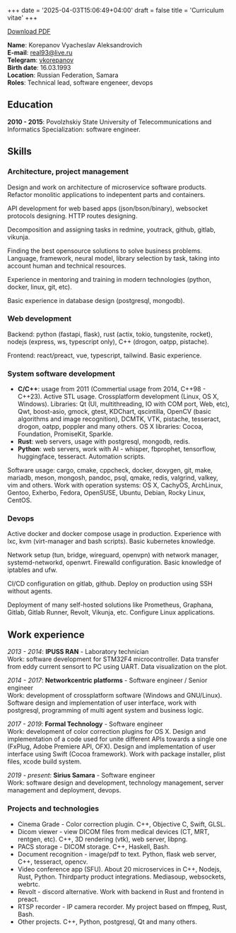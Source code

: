 +++
date = '2025-04-03T15:06:49+04:00'
draft = false
title = 'Curriculum vitae'
+++

[Download PDF](/cv.en.pdf)

**Name**: Korepanov Vyacheslav Aleksandrovich  
**E-mail**: [real93@live.ru](mailto:real93@live.ru)  
**Telegram**: [vkorepanov](https://t.me/vkorepanov)  
**Birth date**: 16.03.1993  
**Location**: Russian Federation, Samara  
**Roles**: Technical lead, software engeneer, devops

## Education

**2010 - 2015**: Povolzhskiy State University of Telecommunications and Informatics
Specialization: software engineer.

## Skills

### Architecture, project management

Design and work on architecture of microservice software products. Refactor
monolitic applications to indepentent parts and containers.

API development for web based apps (json/bson/binary), websocket protocols
designing. HTTP routes designing.

Decomposition and assigning tasks in redmine, youtrack, github, gitlab,
vikunja.

Finding the best opensource solutions to solve business problems. Language,
framework, neural model, library selection by task, taking into account human
and technical resources.

Experience in mentoring and training in modern technologies (python, docker,
linux, git, etc).

Basic experience in database design (postgresql, mongodb).

### Web development

Backend: python (fastapi, flask), rust (actix, tokio, tungstenite, rocket),
nodejs (express, ws, typescript only), C++ (drogon, oatpp, pistache).

Frontend: react/preact, vue, typescript, tailwind. Basic experience.

### System software development

- **C/C++**: usage from 2011 (Commertial usage from 2014, C++98 - C++23).
  Active STL usage. Crossplatform development (Linux, OS X, Windows).
  Libraries: Qt (UI, multithreading, IO with COM port, Web, etc), Qwt,
  boost-asio, gmock, gtest, KDChart, qscintilla, OpenCV (basic algorithms and
  image recognition), DCMTK, VTK, pistache, tesseract, drogon, oatpp, poppler
  and many others. OS X libraries: Cocoa, Foundation, PromiseKit, Sparkle.
- **Rust**: web servers, usage with postgresql, mongodb, redis.
- **Python**: web servers, work with AI - whisper, fbprophet, tensorflow,
  huggingface, tesseract. Automation scripts.

Software usage: cargo, cmake, cppcheck, docker, doxygen, git, make, mariadb,
meson, mongosh, pandoc, psql, qmake, redis, valgrind, valkey, vim and others.
Work with operation systems: OS X, CachyOS, ArchLinux, Gentoo, Exherbo, Fedora,
OpenSUSE, Ubuntu, Debian, Rocky Linux, CentOS.

### Devops

Active docker and docker compose usage in production. Experience with lxc, kvm
(virt-manager and bash scripts). Basic kubernetes knowledge.

Network setup (tun, bridge, wireguard, openvpn) with network manager,
systemd-networkd, openwrt. Firewalld configuration. Basic knowledge of iptables
and ufw.

CI/CD configuration on gitlab, github. Deploy on production using SSH without
agents.

Deployment of many self-hosted solutions like Prometheus, Graphana, Gitlab,
Gitlab Runner, Revolt, Vikunja, etc. Configure Linux applications.

## Work experience

*2013 - 2014*: **IPUSS RAN** - Laboratory technician  
Work: software development for STM32F4 microcontroller. Data transfer from eddy
current sensort to PC using UART. Data visualization on the plot.

*2014 - 2017*: **Networkcentric platforms** - Software engineer / Senior
engineer  
Work: development of crossplatform software (Windows and GNU/Linux). Software
design and implementation of user interface, work with postgresql, programming
of multi agent system and business logic.

*2017 - 2019*: **Formal Technology** - Software engineer  
Work: development of color correction plugins for OS X. Design and
implementation of a code used for unite different APIs towards a single one
(FxPlug, Adobe Premiere API, OFX). Design and implementation of user interface
using Swift (Cocoa framework). Work with package installer, plist files, xcode
build system.

*2019 - present*: **Sirius Samara** - Software engineer  
Work: software design and development, technology management, server management
and deployment, devops.

### Projects and technologies

- Cinema Grade - Color correction plugin. C++, Objective C, Swift, GLSL.
- Dicom viewer - view DICOM files from medical devices (CT, MRT, rentgen, etc).
  C++, 3D rendering (vtk), web server, libpng.
- PACS storage - DICOM storage. C++, Haskell, Bash.
- Document recognition - image/pdf to text. Python, flask web server, C++,
  tesseract, opencv.
- Video conference app (SFU). About 20 microservices in C++, Nodejs, Rust,
  Python. Thirdparty product integrations. Mediasoup, websockets, webrtc.
- Revolt - discord alternative. Work with backend in Rust and frontend in
  preact.
- RTSP recorder - IP camera recorder. My project based on ffmpeg, Rust, Bash.
- Other projects. C++, Python, postgresql, Qt and many others.
